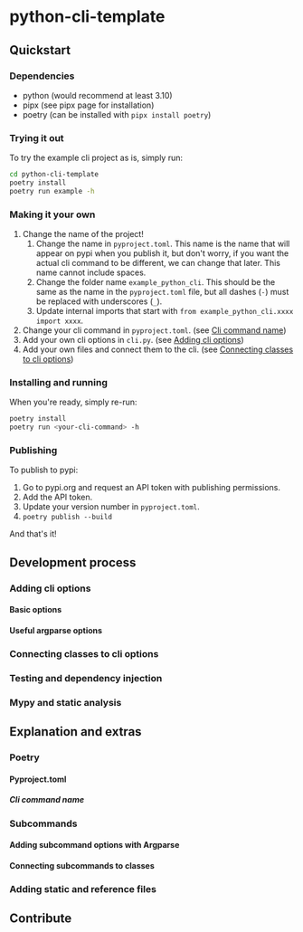 # python-cli-template

## Quickstart

### Dependencies

- python (would recommend at least 3.10)
- pipx (see pipx page for installation)
- poetry (can be installed with `pipx install poetry`)

### Trying it out

To try the example cli project as is, simply run:

```bash
cd python-cli-template
poetry install
poetry run example -h
```

### Making it your own

1. Change the name of the project!
   1. Change the name in `pyproject.toml`. This name is the name that will appear on pypi when you publish it, but don't worry, if you want the actual cli command to be different, we can change that later. This name cannot include spaces.
   2. Change the folder name `example_python_cli`. This should be the same as the name in the `pyproject.toml` file, but all dashes (`-`) must be replaced with underscores (`_`).
   3. Update internal imports that start with `from example_python_cli.xxxx import xxxx`.
2. Change your cli command in `pyproject.toml`. (see [Cli command name](#cli-command-name))
3. Add your own cli options in `cli.py`. (see [Adding cli options](#adding-cli-options))
4. Add your own files and connect them to the cli. (see [Connecting classes to cli options](#connecting-classes-to-cli-options))

### Installing and running

When you're ready, simply re-run:

```bash
poetry install
poetry run <your-cli-command> -h
```

### Publishing

To publish to pypi:

1. Go to pypi.org and request an API token with publishing permissions.
2. Add the API token.
3. Update your version number in `pyproject.toml`.
4. `poetry publish --build`

And that's it!

## Development process

### Adding cli options

#### Basic options

#### Useful argparse options

### Connecting classes to cli options

### Testing and dependency injection

### Mypy and static analysis

## Explanation and extras

### Poetry

#### Pyproject.toml

##### Cli command name

### Subcommands

#### Adding subcommand options with Argparse

#### Connecting subcommands to classes

### Adding static and reference files

## Contribute
